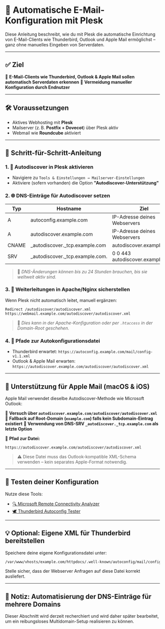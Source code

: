 # 📧 Automatische E-Mail-Konfiguration mit Plesk

Diese Anleitung beschreibt, wie du mit Plesk die automatische Einrichtung von E-Mail-Clients wie Thunderbird, Outlook und Apple Mail ermöglichst – ganz ohne manuelles Eingeben von Serverdaten.

---

## ✅ Ziel

🔹 **E-Mail-Clients wie Thunderbird, Outlook & Apple Mail sollen automatisch Serverdaten erkennen**
🔹 **Vermeidung manueller Konfiguration durch Endnutzer**

---

## 🛠 Voraussetzungen

* Aktives Webhosting mit **Plesk**
* Mailserver (z. B. **Postfix + Dovecot**) über Plesk aktiv
* Webmail wie **Roundcube** aktiviert

---

## 📌 Schritt-für-Schritt-Anleitung

### 1. 🔧 Autodiscover in Plesk aktivieren

* Navigiere zu `Tools & Einstellungen → Mailserver-Einstellungen`
* Aktiviere (sofern vorhanden) die Option **"Autodiscover-Unterstützung"**

### 2. 🌐 DNS-Einträge für Autodiscover setzen

| Typ   | Hostname                          | Ziel                              |
| ----- | --------------------------------- | --------------------------------- |
| A     | autoconfig.example.com            | IP-Adresse deines Webservers      |
| A     | autodiscover.example.com          | IP-Adresse deines Webservers      |
| CNAME | \_autodiscover.\_tcp.example.com  | autodiscover.example.com.         |
| SRV   | \_autodiscover.\_tcp.example.com. | 0 0 443 autodiscover.example.com. |

> 🔁 *DNS-Änderungen können bis zu 24 Stunden brauchen, bis sie weltweit aktiv sind.*

### 3. 🔁 Weiterleitungen in Apache/Nginx sicherstellen

Wenn Plesk nicht automatisch leitet, manuell ergänzen:

```apacheconf
Redirect /autodiscover/autodiscover.xml https://webmail.example.com/autodiscover/autodiscover.xml
```

> 🧠 *Dies kann in der Apache-Konfiguration oder per `.htaccess` in der Domain-Root geschehen.*

### 4. 📄 Pfade zur Autokonfigurationsdatei

* Thunderbird erwartet: `https://autoconfig.example.com/mail/config-v1.1.xml`
* Outlook & Apple Mail erwarten: `https://autodiscover.example.com/autodiscover/autodiscover.xml`

---

## 🍏 Unterstützung für Apple Mail (macOS & iOS)

Apple Mail verwendet dieselbe Autodiscover-Methode wie Microsoft Outlook:

🔸 **Versuch über `autodiscover.example.com/autodiscover/autodiscover.xml`**
🔸 **Fallback auf Root-Domain (`example.com`) falls kein Subdomain-Eintrag existiert**
🔸 **Verwendung von DNS-SRV `_autodiscover._tcp.example.com` als letzte Option**

📁 **Pfad zur Datei:**

```
https://autodiscover.example.com/autodiscover/autodiscover.xml
```

> ⚠️ Diese Datei muss das Outlook-kompatible XML-Schema verwenden – kein separates Apple-Format notwendig.

---

## 🧪 Testen deiner Konfiguration

Nutze diese Tools:

* [🔍 Microsoft Remote Connectivity Analyzer](https://testconnectivity.microsoft.com/)
* [🕊 Thunderbird Autoconfig Tester](https://autoconfig.thunderbird.net/)

---

## 💡 Optional: Eigene XML für Thunderbird bereitstellen

Speichere deine eigene Konfigurationsdatei unter:

```bash
/var/www/vhosts/example.com/httpdocs/.well-known/autoconfig/mail/config-v1.1.xml
```

Stelle sicher, dass der Webserver Anfragen auf diese Datei korrekt ausliefert.

---

## 📝 Notiz: Automatisierung der DNS-Einträge für mehrere Domains

Dieser Abschnitt wird derzeit recherchiert und wird daher später bearbeitet, um ein reibungsloses Multidomain-Setup realisieren zu können.